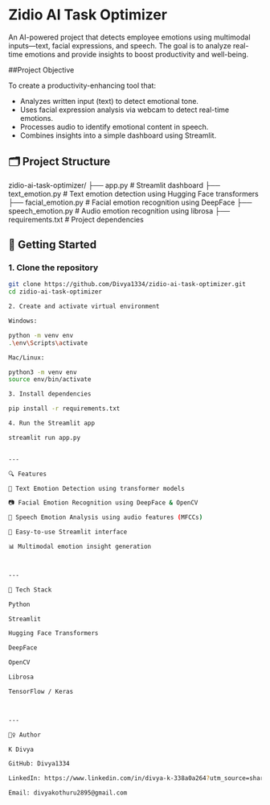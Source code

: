 
# Zidio AI Task Optimizer

An AI-powered project that detects employee emotions using multimodal inputs—text, facial expressions, and speech. The goal is to analyze real-time emotions and provide insights to boost productivity and well-being.

##Project Objective

To create a productivity-enhancing tool that:
- Analyzes written input (text) to detect emotional tone.
- Uses facial expression analysis via webcam to detect real-time emotions.
- Processes audio to identify emotional content in speech.
- Combines insights into a simple dashboard using Streamlit.

## 🗂 Project Structure

zidio-ai-task-optimizer/ ├── app.py                  # Streamlit dashboard ├── text_emotion.py         # Text emotion detection using Hugging Face transformers ├── facial_emotion.py       # Facial emotion recognition using DeepFace ├── speech_emotion.py       # Audio emotion recognition using librosa ├── requirements.txt        # Project dependencies

## 🚀 Getting Started

### 1. Clone the repository

```bash
git clone https://github.com/Divya1334/zidio-ai-task-optimizer.git
cd zidio-ai-task-optimizer

2. Create and activate virtual environment

Windows:

python -m venv env
.\env\Scripts\activate

Mac/Linux:

python3 -m venv env
source env/bin/activate

3. Install dependencies

pip install -r requirements.txt

4. Run the Streamlit app

streamlit run app.py


---

🔍 Features

💬 Text Emotion Detection using transformer models

📷 Facial Emotion Recognition using DeepFace & OpenCV

🎤 Speech Emotion Analysis using audio features (MFCCs)

🧩 Easy-to-use Streamlit interface

📊 Multimodal emotion insight generation



---

🧰 Tech Stack

Python

Streamlit

Hugging Face Transformers

DeepFace

OpenCV

Librosa

TensorFlow / Keras



---

🙋‍♀ Author

K Divya

GitHub: Divya1334

LinkedIn: https://www.linkedin.com/in/divya-k-338a0a264?utm_source=share&utm_campaign=share_via&utm_content=profile&utm_medium=android_app

Email: divyakothuru2895@gmail.com

